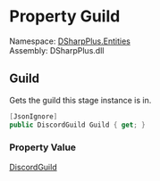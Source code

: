 # Property Guild

Namespace: [DSharpPlus.Entities](DSharpPlus.Entities.md)  
Assembly: DSharpPlus.dll

## <a id="DSharpPlus_Entities_DiscordStageInstance_Guild"></a>Guild

Gets the guild this stage instance is in.

```csharp
[JsonIgnore]
public DiscordGuild Guild { get; }
```

### Property Value

[DiscordGuild](DSharpPlus.Entities.DiscordGuild.md)

